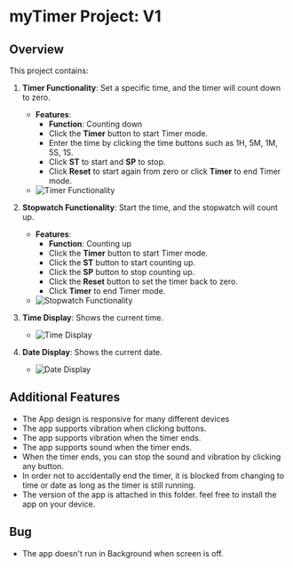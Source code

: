 # myTimer Project: V1

## Overview
This project contains:

1. **Timer Functionality**: Set a specific time, and the timer will count down to zero.
    - **Features**:
        - **Function**: Counting down
        - Click the **Timer** button to start Timer mode.
        - Enter the time by clicking the time buttons such as 1H, 5M, 1M, 5S, 1S.
        - Click **ST** to start and **SP** to stop.
        - Click **Reset** to start again from zero or click **Timer** to end Timer mode.
    - ![Timer Functionality](./myTimer_V1/Timer.jpg)


2. **Stopwatch Functionality**: Start the time, and the stopwatch will count up.
    - **Features**:
        - **Function**: Counting up
        - Click the **Timer** button to start Timer mode.
        - Click the **ST** button to start counting up.
        - Click the **SP** button to stop counting up.
        - Click the **Reset** button to set the timer back to zero.
        - Click **Timer** to end Timer mode.
    - ![Stopwatch Functionality](myTimer_V1/Stopwatch.jpg)

3. **Time Display**: Shows the current time.
    - ![Time Display](myTimer_V1/Time.jpg)


4. **Date Display**: Shows the current date.
    - ![Date Display](myTimer_V1/Date.jpg)


## Additional Features
- The App design is responsive for many different devices
- The app supports vibration when clicking buttons.
- The app supports vibration when the timer ends.
- The app supports sound when the timer ends.
- When the timer ends, you can stop the sound and vibration by clicking any button.
- In order not to accidentally end the timer, it is blocked from changing to time or date as long as the timer is still running.
- The version of the app is attached in this folder. feel free to install the app on your device.

## Bug
- The app doesn't run in Background when screen is off.

